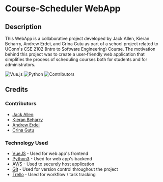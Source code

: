 # Course-Scheduler WebApp

## Description
This WebApp is a collaborative project developed by Jack Allen, Kieran Beharry, Andrew Erdei, and Crina Gutu as part of a school project related to UConn's CSE 2102 (Intro to Software Engineering) Course. The motivation behind this project was to create a user-friendly web application that simplifies the process of scheduling courses both for students and for administrators.

![Vue.js](https://img.shields.io/badge/vuejs-%2335495e.svg?style=for-the-badge&logo=vuedotjs&logoColor=%234FC08D)
![Python](https://img.shields.io/badge/python-3670A0?style=for-the-badge&logo=python&logoColor=ffdd54)
![Contributors](https://img.shields.io/github/contributors/jackallen123/Course-Scheduler-2102)

## Credits

### Contributors
* [Jack Allen](https://github.com/jackallen123/)
* [Kieran Beharry](https://github.com/kieranbeharry)
* [Andrew Erdei](https://github.com/andrewerdei02)
* [Crina Gutu](https://github.com/CrinaGgutu)

### Technology Used
* [VueJS](https://vuejs.org/) - Used for web app's frontend
* [Python3](https://www.python.org/) - Used for web app's backend
* [AWS](https://aws.amazon.com/) - Used to securely host application
* [Git](https://git-scm.com/) - Used for version control throughout the project
* [Trello](https://trello.com/) - Used for workflow / task tracking
